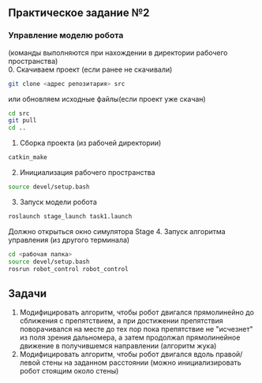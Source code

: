 ## Практическое задание №2  
### Управление моделю робота  
(команды выполняются при нахождении в директории рабочего пространства)  
0. Скачиваем проект (если ранее не скачивали)
```bash
git clone <адрес репозитария> src
```
или обновляем исходные файлы(если проект уже скачан) 
```bash
cd src  
git pull  
cd ..  
```
1. Сборка проекта (из рабочей директории)
```bash
catkin_make
```
2. Инициализация рабочего пространства
```bash
source devel/setup.bash
```
3. Запуск модели робота
```bash
roslaunch stage_launch task1.launch
```
Должно открыться окно симулятора Stage
4. Запуск алгоритма управления (из другого терминала)
```bash
cd <рабочая папка>
source devel/setup.bash
rosrun robot_control robot_control
```

## Задачи
1. Модифицировать алгоритм, чтобы робот двигался прямолинейно до сближения с препятствием, а при достижении препятствия поворачивался на месте до тех пор пока препятствие не "исчезнет" из поля зрения дальномера, а затем продолжал прямолинейное движение в получившемся направлении  (алгоритм жука)
2. Модифицировать алгоритм, чтобы робот двигался вдоль правой/левой стены на заданном расстоянии (можно инициализировать робот стоящим около стены)
